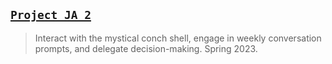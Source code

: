## [`Project JA 2`](http://lxrbckl.com/Project-JA-2)
> Interact with the mystical conch shell, engage in weekly conversation prompts, and delegate decision-making. Spring 2023.
